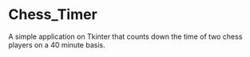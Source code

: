 # Chess_Timer
A simple application on Tkinter that counts down the time of two chess players on a 40 minute basis.

